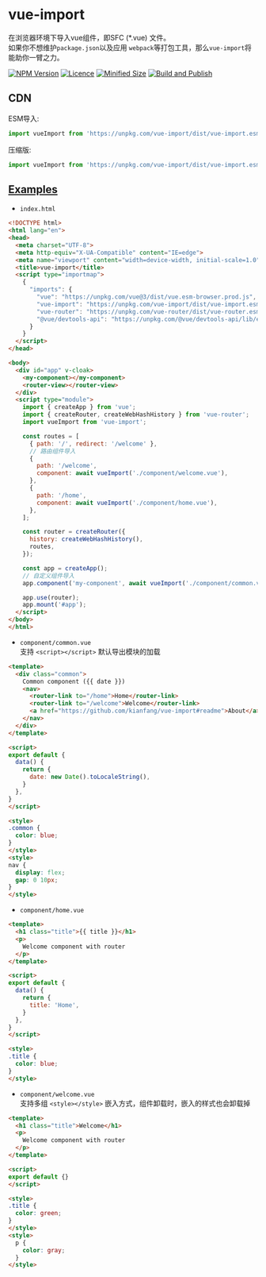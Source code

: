 # vue-import

在浏览器环境下导入vue组件，即SFC (*.vue) 文件。  
如果你不想维护`package.json`以及应用 `webpack`等打包工具，那么`vue-import`将能助你一臂之力。

[![NPM Version](https://img.shields.io/npm/v/vue-import.svg)](https://www.npmjs.com/package/vue-import)
[![Licence](https://img.shields.io/npm/l/vue-import.svg)](https://www.npmjs.com/package/vue-import)
[![Minified Size](https://img.shields.io/bundlephobia/min/vue-import)](https://www.npmjs.com/package/vue-import?file=/dist/vue-import.esm-browser.prod.js)
[![Build and Publish](https://github.com/kianfang/vue-import/actions/workflows/npm-publish.yml/badge.svg)](https://github.com/kianfang/vue-import/actions/workflows/npm-publish.yml)

## CDN

ESM导入:

```js
import vueImport from 'https://unpkg.com/vue-import/dist/vue-import.esm-browser.js';
```

压缩版:

```js
import vueImport from 'https://unpkg.com/vue-import/dist/vue-import.esm-browser.prod.js';
```

## [Examples](https://unpkg.com/vue-import/example/index.html)

- `index.html`  

```html
<!DOCTYPE html>
<html lang="en">
<head>
  <meta charset="UTF-8">
  <meta http-equiv="X-UA-Compatible" content="IE=edge">
  <meta name="viewport" content="width=device-width, initial-scale=1.0">
  <title>vue-import</title>
  <script type="importmap">
    {
      "imports": {
        "vue": "https://unpkg.com/vue@3/dist/vue.esm-browser.prod.js",
        "vue-import": "https://unpkg.com/vue-import/dist/vue-import.esm-browser.js",
        "vue-router": "https://unpkg.com/vue-router/dist/vue-router.esm-browser.js",
        "@vue/devtools-api": "https://unpkg.com/@vue/devtools-api/lib/esm/index.js"
      }
    }
  </script>
</head>

<body>
  <div id="app" v-cloak>
    <my-component></my-component>
    <router-view></router-view>
  </div>
  <script type="module">
    import { createApp } from 'vue';
    import { createRouter, createWebHashHistory } from 'vue-router';
    import vueImport from 'vue-import';

    const routes = [
      { path: '/', redirect: '/welcome' },
      // 路由组件导入
      { 
        path: '/welcome',
        component: await vueImport('./component/welcome.vue'),
      },
      { 
        path: '/home',
        component: await vueImport('./component/home.vue'),
      },
    ];

    const router = createRouter({
      history: createWebHashHistory(),
      routes,
    });

    const app = createApp();
    // 自定义组件导入
    app.component('my-component', await vueImport('./component/common.vue'))

    app.use(router);
    app.mount('#app');
  </script>
</body>
</html>
```

- `component/common.vue`  
支持 `<script></script>` 默认导出模块的加载

```html
<template>
  <div class="common">
    Common component ({{ date }})
    <nav>
      <router-link to="/home">Home</router-link>
      <router-link to="/welcome">Welcome</router-link>
      <a href="https://github.com/kianfang/vue-import#readme">About</a>
    </nav>
  </div>
</template>

<script>
export default {
  data() {
    return {
      date: new Date().toLocaleString(),
    }
  },
}
</script>

<style>
.common {
  color: blue;
}
</style>
<style>
nav {
  display: flex;
  gap: 0 10px;
}
</style>


```

- `component/home.vue`  

```html
<template>
  <h1 class="title">{{ title }}</h1>
  <p>
    Welcome component with router
  </p>
</template>

<script>
export default {
  data() {
    return {
      title: 'Home',
    }
  },
}
</script>

<style>
.title {
  color: blue;
}
</style>
```

- `component/welcome.vue`  
支持多组 `<style></style>` 嵌入方式，组件卸载时，嵌入的样式也会卸载掉

```html
<template>
  <h1 class="title">Welcome</h1>
  <p>
    Welcome component with router
  </p>
</template>

<script>
export default {}
</script>

<style>
.title {
  color: green;
}
</style>
<style>
  p {
    color: gray;
  }
</style>
```
